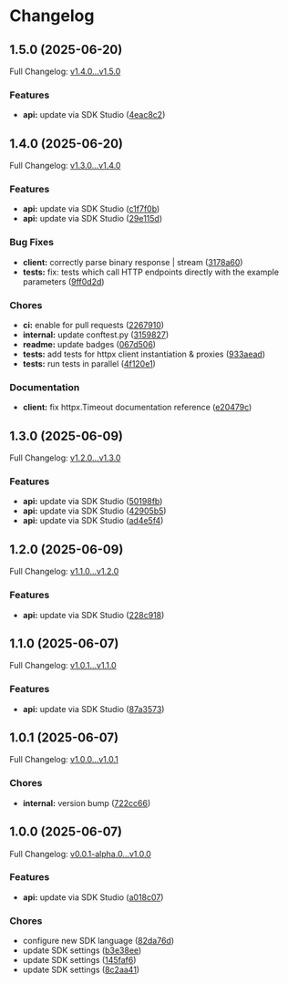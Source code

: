# Changelog

## 1.5.0 (2025-06-20)

Full Changelog: [v1.4.0...v1.5.0](https://github.com/oregister/openregister-python/compare/v1.4.0...v1.5.0)

### Features

* **api:** update via SDK Studio ([4eac8c2](https://github.com/oregister/openregister-python/commit/4eac8c2d786342ab445c9b062a9dc97a997e6d40))

## 1.4.0 (2025-06-20)

Full Changelog: [v1.3.0...v1.4.0](https://github.com/oregister/openregister-python/compare/v1.3.0...v1.4.0)

### Features

* **api:** update via SDK Studio ([c1f7f0b](https://github.com/oregister/openregister-python/commit/c1f7f0bb504bec37a98c229182987eb74cdf7732))
* **api:** update via SDK Studio ([29e115d](https://github.com/oregister/openregister-python/commit/29e115d98dd34e7f2320406e3d71fe9a4c5f34d1))


### Bug Fixes

* **client:** correctly parse binary response | stream ([3178a60](https://github.com/oregister/openregister-python/commit/3178a608d0bea505c36ee0dd53beef0b9637d3e2))
* **tests:** fix: tests which call HTTP endpoints directly with the example parameters ([9ff0d2d](https://github.com/oregister/openregister-python/commit/9ff0d2d45e64f8decc4d4f27f552b92fade72818))


### Chores

* **ci:** enable for pull requests ([2267910](https://github.com/oregister/openregister-python/commit/22679109aeef09c71cbf8297b1540792e9e1238e))
* **internal:** update conftest.py ([3159827](https://github.com/oregister/openregister-python/commit/3159827569407d2abd0a48610ba421cbe8bb1a1f))
* **readme:** update badges ([067d506](https://github.com/oregister/openregister-python/commit/067d5068b7c90cf0285f45e8942c9fd35d12db1a))
* **tests:** add tests for httpx client instantiation & proxies ([933aead](https://github.com/oregister/openregister-python/commit/933aead45e63051438e6d2b7ca22302df1735d3f))
* **tests:** run tests in parallel ([4f120e1](https://github.com/oregister/openregister-python/commit/4f120e11a6c102b6a9e976cb10e780d2d617115a))


### Documentation

* **client:** fix httpx.Timeout documentation reference ([e20479c](https://github.com/oregister/openregister-python/commit/e20479cd0e2e9fd3121713e7f168c503949230aa))

## 1.3.0 (2025-06-09)

Full Changelog: [v1.2.0...v1.3.0](https://github.com/oregister/openregister-python/compare/v1.2.0...v1.3.0)

### Features

* **api:** update via SDK Studio ([50198fb](https://github.com/oregister/openregister-python/commit/50198fb41cbf7c4b93df4fe4c3967126ae0e8b09))
* **api:** update via SDK Studio ([42905b5](https://github.com/oregister/openregister-python/commit/42905b56702cbf59d1ba582f112598fcab4ac435))
* **api:** update via SDK Studio ([ad4e5f4](https://github.com/oregister/openregister-python/commit/ad4e5f4ae5715443f4eddf2e09b2c4137ba89eb9))

## 1.2.0 (2025-06-09)

Full Changelog: [v1.1.0...v1.2.0](https://github.com/oregister/openregister-python/compare/v1.1.0...v1.2.0)

### Features

* **api:** update via SDK Studio ([228c918](https://github.com/oregister/openregister-python/commit/228c918a0281457e4a07ebc56925fa5fb40469e8))

## 1.1.0 (2025-06-07)

Full Changelog: [v1.0.1...v1.1.0](https://github.com/oregister/openregister-python/compare/v1.0.1...v1.1.0)

### Features

* **api:** update via SDK Studio ([87a3573](https://github.com/oregister/openregister-python/commit/87a3573991bc19fadd1c4c92c1d90fab80687c7f))

## 1.0.1 (2025-06-07)

Full Changelog: [v1.0.0...v1.0.1](https://github.com/oregister/openregister-python/compare/v1.0.0...v1.0.1)

### Chores

* **internal:** version bump ([722cc66](https://github.com/oregister/openregister-python/commit/722cc66631a7d16ed42771fcff10b2382c1ee6f1))

## 1.0.0 (2025-06-07)

Full Changelog: [v0.0.1-alpha.0...v1.0.0](https://github.com/oregister/openregister-python/compare/v0.0.1-alpha.0...v1.0.0)

### Features

* **api:** update via SDK Studio ([a018c07](https://github.com/oregister/openregister-python/commit/a018c0797b5296e8029e051d36dda94c909b0128))


### Chores

* configure new SDK language ([82da76d](https://github.com/oregister/openregister-python/commit/82da76d60986b6e1a49752ff77d7616f7e022aab))
* update SDK settings ([b3e38ee](https://github.com/oregister/openregister-python/commit/b3e38ee33379b4d063bef466fcbc69672d266815))
* update SDK settings ([145faf6](https://github.com/oregister/openregister-python/commit/145faf6f39192c044fd30bed4395085af8a487ac))
* update SDK settings ([8c2aa41](https://github.com/oregister/openregister-python/commit/8c2aa412e3660f742e3febc22364937dfb373cc4))
